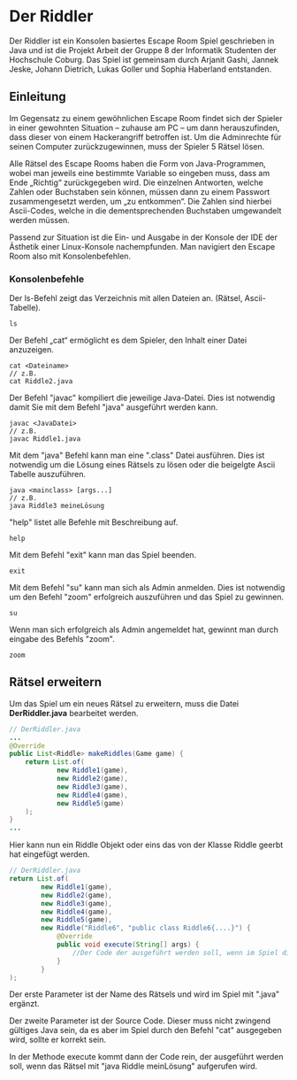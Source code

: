 # Der Riddler

Der Riddler ist ein Konsolen basiertes Escape Room Spiel geschrieben in Java und ist die Projekt Arbeit der Gruppe 8 der Informatik Studenten der Hochschule Coburg.
Das Spiel ist gemeinsam durch Arjanit Gashi, Jannek Jeske, Johann Dietrich, Lukas Goller und Sophia Haberland entstanden.


## Einleitung

Im Gegensatz zu einem gewöhnlichen Escape Room findet sich der Spieler in einer gewohnten Situation – zuhause am PC – um dann herauszufinden, dass dieser von einem Hackerangriff betroffen ist. Um die Adminrechte für seinen Computer zurückzugewinnen, muss der Spieler 5 Rätsel lösen.

Alle Rätsel des Escape Rooms haben die Form von Java-Programmen, wobei man jeweils eine bestimmte Variable so eingeben muss, dass am Ende „Richtig“ zurückgegeben wird. Die einzelnen Antworten, welche Zahlen oder Buchstaben sein können, müssen dann zu einem Passwort zusammengesetzt werden, um „zu entkommen“. Die Zahlen sind hierbei Ascii-Codes, welche in die dementsprechenden Buchstaben umgewandelt werden müssen.

Passend zur Situation ist die Ein- und Ausgabe in der Konsole der IDE der Ästhetik einer Linux-Konsole nachempfunden. Man navigiert den Escape Room also mit Konsolenbefehlen.

### Konsolenbefehle

Der ls-Befehl zeigt das Verzeichnis mit allen Dateien an. (Rätsel, Ascii-Tabelle).
```
ls
```

Der Befehl „cat“ ermöglicht es dem Spieler, den Inhalt einer Datei anzuzeigen.
```
cat <Dateiname>
// z.B.
cat Riddle2.java
```

Der Befehl "javac" kompiliert die jeweilige Java-Datei. Dies ist notwendig damit Sie mit dem Befehl "java" ausgeführt werden kann.
```
javac <JavaDatei>
// z.B.
javac Riddle1.java
```

Mit dem "java" Befehl kann man eine ".class" Datei ausführen. Dies ist notwendig um die Lösung eines Rätsels zu lösen oder die beigelgte Ascii Tabelle auszuführen.
```
java <mainclass> [args...]
// z.B.
java Riddle3 meineLösung
```

"help" listet alle Befehle mit Beschreibung auf.
```
help
```
Mit dem Befehl "exit" kann man das Spiel beenden.
```
exit
```

Mit dem Befehl "su" kann man sich als Admin anmelden. Dies ist notwendig um den Befehl "zoom" erfolgreich auszuführen und das Spiel zu gewinnen.
```
su
```

Wenn man sich erfolgreich als Admin angemeldet hat, gewinnt man durch eingabe des Befehls "zoom".
```
zoom
```

## Rätsel erweitern

Um das Spiel um ein neues Rätsel zu erweitern, muss die Datei **DerRiddler.java** bearbeitet werden.

```java
// DerRiddler.java
...
@Override
public List<Riddle> makeRiddles(Game game) {
    return List.of(
            new Riddle1(game),
            new Riddle2(game),
            new Riddle3(game),
            new Riddle4(game),
            new Riddle5(game)
    );
}
...
```

Hier kann nun ein Riddle Objekt oder eins das von der Klasse Riddle geerbt hat eingefügt werden.
```java
// DerRiddler.java
return List.of(
        new Riddle1(game),
        new Riddle2(game),
        new Riddle3(game),
        new Riddle4(game),
        new Riddle5(game),
        new Riddle("Riddle6", "public class Riddle6{....}") {
            @Override
            public void execute(String[] args) {
                //Der Code der ausgeführt werden soll, wenn im Spiel dieses Rätsel aufgerufen wird
            }
        }
);
```
Der erste Parameter ist der Name des Rätsels und wird im Spiel mit ".java" ergänzt.

Der zweite Parameter ist der Source Code. Dieser muss nicht zwingend gültiges Java sein, da es aber im Spiel durch den Befehl "cat" ausgegeben wird, sollte er korrekt sein.

In der Methode execute kommt dann der Code rein, der ausgeführt werden soll, wenn das Rätsel mit "java Riddle meinLösung" aufgerufen wird.